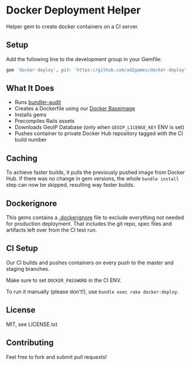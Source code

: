 # Docker Deployment Helper

Helper gem to create docker containers on a CI server.

## Setup
Add the following line to the development group in your Gemfile:
```ruby
gem 'docker-deploy', git: 'https://github.com/ad2games/docker-deploy'
```

## What It Does
- Runs [bundler-audit](https://github.com/rubysec/bundler-audit)
- Creates a Dockerfile using our [Docker Baseimage](https://github.com/ad2games/docker-app)
- Installs gems
- Precompiles Rails assets
- Downloads GeoIP Database (only when `GEOIP_LICENSE_KEY` ENV is set)
- Pushes container to private Docker Hub repository tagged with the CI build number

## Caching
To achieve faster builds, it pulls the previously pushed image from Docker Hub. If there was
no change in gem versions, the whole `bundle install` step can now be skipped,
resulting way faster builds.

## Dockerignore
This gems contains a [.dockerignore](config/.dockerignore) file to exclude everything not
needed for production deployment. That includes the git repo, spec files and
artifacts left over from the CI test run.

## CI Setup
Our CI builds and pushes containers on every push to the master and staging branches.

Make sure to set `DOCKER_PASSWORD` in the CI ENV.

To run it manually (please don't!), use `bundle exec rake docker:deploy`.

## License

MIT, see LICENSE.txt

## Contributing

Feel free to fork and submit pull requests!
